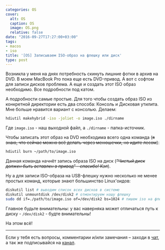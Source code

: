 ```yaml
---
categories: OS
cover:
  alt: OS
  caption: OS
  image: OS.png
  relative: false
date: "2016-09-27T17:27:00+03:00"
tags:
- macos
- iso
title: '[OS] Записываем ISO-образ на флешку или диск'
type: post
---
```



Возникла у меня на днях потребность скинуть лишние фотки в архив на DVD. В моем MacBook Pro пока еще есть DVD-привод. А вот с софтом для записи дисков проблема. А еще и создать этот ISO образ необходимо. Все подробности под катом.

А подробности самые простые. Для того чтобы создать образ ISO из конкретной директории есть два способа: Консоль и Дисковая утилита. Мне больше нравится вариант с консолью. Делаем:

```bash
hdiutil makehybrid -iso -joliet -o image.iso ./dirname
```

Где `image.iso` - наш выходной файл, а `./dirname` - папка-источник.

Чтобы записать этот образ на DVD необходима всего одна команда (~~я знаю, что сейчас можно всё делать через менюшечки, но идите лесом~~):

```bash
hdiutil burn ~/path/to/image.iso
```

Данная команда начнёт запись образа ISO на диск (*~~"Чистый диск должен быть вставлен в привод" - спасибо! Кэп~~*).

Ну а для записи ISO-образа на USB-флешку нужно несколько не менее простых команд, которые знают большинство Linux'оидов:

```bash
diskutil list # выводим список всех дисков в системе 
diskutil unmountdisk /dev/disk2 # отмонтируем нашу флешку 
sudo dd if=./path/to/image.iso of=/dev/disk2 bs=1024 # пишем iso на флешку
```

Главное будьте внимательны: у вас наверняка может отличаться путь к диску - `/dev/disk2` - будте внимательны!

На этом всё!

---
Если у тебя есть вопросы, комментарии и/или замечания – заходи в [чат](https://ttttt.me/jtprogru_chat), а так же подписывайся на [канал](https://ttttt.me/jtprogru_channel).
